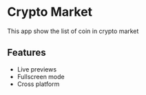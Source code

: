 



# Crypto Market 

This app show the list of coin in crypto market


## Features


- Live previews
- Fullscreen mode
- Cross platform







